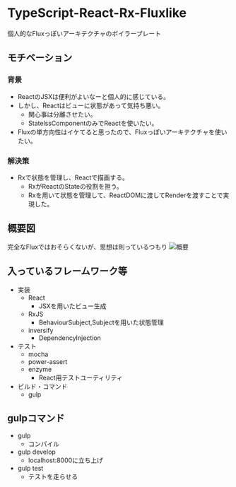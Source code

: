 # TypeScript-React-Rx-Fluxlike

個人的なFluxっぽいアーキテクチャのボイラープレート

## モチベーション
### 背景
- ReactのJSXは便利がよいなーと個人的に感じている。
- しかし、Reactはビューに状態があって気持ち悪い。
  - 関心事は分離させたい。
  - StatelssComponentのみでReactを使いたい。
- Fluxの単方向性はイケてると思ったので、Fluxっぽいアーキテクチャを使いたい。
### 解決策
- Rxで状態を管理し、Reactで描画する。
  - RxがReactのStateの役割を担う。
  - Rxを用いて状態を管理して、ReactDOMに渡してRenderを渡すことで実現した。

## 概要図
完全なFluxではおそらくないが、思想は則っているつもり
![概要](https://gist.githubusercontent.com/sato0203/b07d593afb954cfedac6d98acb218f52/raw/93f33b7cc462122bf7aa8989891bfbbf4e083747/figure.png "概要")

## 入っているフレームワーク等
- 実装
  - React
    - JSXを用いたビュー生成
  - RxJS
    - BehaviourSubject,Subjectを用いた状態管理
  - inversify
    - DependencyInjection
- テスト
  - mocha
  - power-assert
  - enzyme
    - React用テストユーティリティ
- ビルド・コマンド
  - gulp

## gulpコマンド
- gulp
  - コンパイル
- gulp develop
  - localhost:8000に立ち上げ
- gulp test
  - テストを走らせる